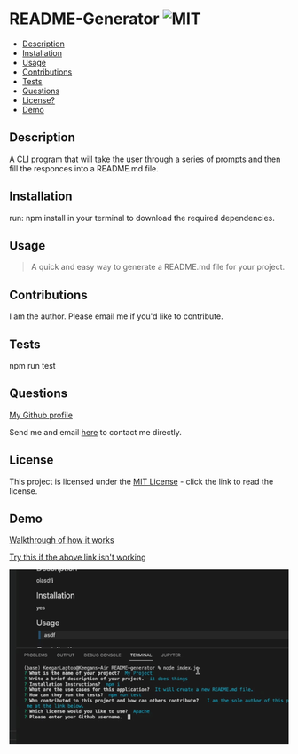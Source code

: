# README-Generator  ![MIT](https://img.shields.io/badge/license-MIT-green)

  - [Description](#description)
  - [Installation](#installation)
  - [Usage](#usage)
  - [Contributions](#contributions)
  - [Tests](#tests)
  - [Questions](#questions)
  - [License?](#license)
  - [Demo](#demo)

  ## Description
 
  A CLI program that will take the user through a series of prompts and then fill the responces into a README.md file.

  ## Installation

  run: npm install in your terminal to download the required dependencies.

  ## Usage

  > A quick and easy way to generate a README.md file for your project.

  ## Contributions
  
  I am the author. Please email me if you'd like to contribute.

  ## Tests

  npm run test

  ## Questions

  [My Github profile](https://github.com/guitarkeegan)

  Send me and email [here](mailto:keegananglim@gmail.com) to contact me directly.

  ## License
  This project is licensed under the [MIT License](https://choosealicense.com/licenses/mit/) - click the link to read the license.

  ## Demo

  [Walkthrough of how it works](https://drive.google.com/file/d/1_jbFloUFTB2IcthXYxrFyHzfvcR3nPyr/view?usp=sharing)

  [Try this if the above link isn't working](https://www.loom.com/share/37160c1e3ba741c4af25be12d1567c97)

  ![Screenshot](./readme-gen.gif)
  
 